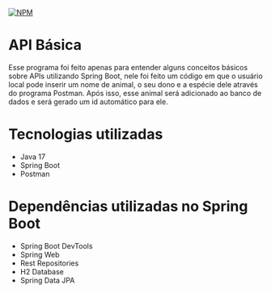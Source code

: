 [![NPM](https://img.shields.io/npm/l/react)](https://github.com/DaniloArr/dsmovie/blob/main/LICENSE) 

# API Básica 

Esse programa foi feito apenas para entender alguns conceitos básicos sobre APIs utilizando Spring Boot, nele foi 
feito um código em que  o usuário local pode inserir um nome de animal, o seu dono e a espécie dele através do 
programa Postman. Após isso, esse animal será adicionado ao banco de dados e será gerado um id automático para ele.

# Tecnologias utilizadas 
- Java 17
- Spring Boot
- Postman

# Dependências utilizadas no Spring Boot
- Spring Boot DevTools
- Spring Web
- Rest Repositories
- H2 Database
- Spring Data JPA
